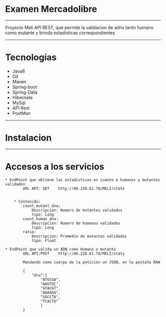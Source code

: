
# Examen Mercadolibre
----

Proyecto Meli API REST, que permite la validacion de adns tanto humano como mutante y brinda estadisticas correspondientes


----


# Tecnologías 

 * Java8 
 * Git
 * Maven
 * Spring-boot
 * Spring-Data
 * Hibernate
 * MySql
 * API Rest
 * PostMan

-------

# Instalacion
 

-------

# Accesos a los servicios
	
	* EndPoint que obtiene las estadisticas en cuanto a humanos y mutantes validados
			URL API: GET	http://66.228.61.76/MELI/stats


		* Contenido:
			count_mutant_dna: 
				Descripcion: Numero de mutantes validados
				tipo: Long
			count_human_dna:
				Descripcion: Numero de humanos validados
				tipo: Long
			ratio:
				Descripcion: Promedio de mutantes validados
				tipo: Float

	* EndPoint que valida un ADN como Humano o mutante
			URL API:POST	http://66.228.61.76/MELI/stats

			Mandando como cuerpo de la peticion un JSON, en la pestaña RAW

			{
			    "dna":[
			        "ATGCGA",
			        "AAGTGC",
			        "GTACGT",
			        "AAAAGG",
			        "GGCCTA",
			        "TCACTG"
			        ]
			}




